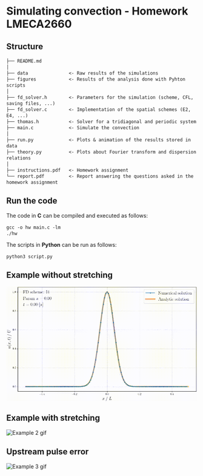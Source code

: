 # Simulating convection - Homework LMECA2660

## Structure

    ├── README.md
    │
    ├── data               <- Raw results of the simulations
    ├── figures            <- Results of the analysis done with Pyhton scripts
    │
    ├── fd_solver.h        <- Parameters for the simulation (scheme, CFL, saving files, ...)
    ├── fd_solver.c        <- Implementation of the spatial schemes (E2, E4, ...)
    ├── thomas.h           <- Solver for a tridiagonal and periodic system
    ├── main.c             <- Simulate the convection
    │
    ├── run.py             <- Plots & animation of the results stored in data
    ├── theory.py          <- Plots about Fourier transform and dispersion relations
    │
    ├── instructions.pdf   <- Homework assignment
    └── report.pdf         <- Report answering the questions asked in the homework assignment

## Run the code
The code in __C__ can be compiled and executed as follows:
```
gcc -o hw main.c -lm
./hw
```

The scripts in __Python__ can be run as follows:
```
python3 script.py
```

## Example without stretching
![Example 1 gif](figures/anim_uniform.gif)

## Example with stretching
![Example 2 gif](figures/anim_nonuniform.gif)

## Upstream pulse error
![Example 3 gif](figures/anim_pulse.gif)
